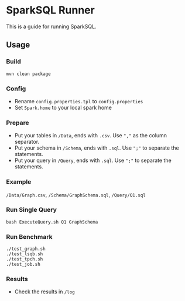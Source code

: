 # SparkSQL Runner
This is a guide for running SparkSQL.
## Usage
### Build
```shell
mvn clean package
```

### Config
* Rename `config.properties.tpl` to `config.properties` 
* Set `Spark.home` to your local spark home

### Prepare
* Put your tables in `/Data`, ends with `.csv`. Use `","` as the column separator.
* Put your schema in `/Schema`, ends with `.sql`. Use `";"` to separate the statements.
* Put your query in `/Query`, ends with `.sql`. Use `";"` to separate the statements.

### Example
`/Data/Graph.csv`, `/Schema/GraphSchema.sql`, `/Query/Q1.sql`

### Run Single Query
```shell
bash ExecuteQuery.sh Q1 GraphSchema
```
### Run Benchmark
```shell
./test_graph.sh
./test_lsqb.sh
./test_tpch.sh
./test_job.sh
```

### Results
* Check the results in `/log`